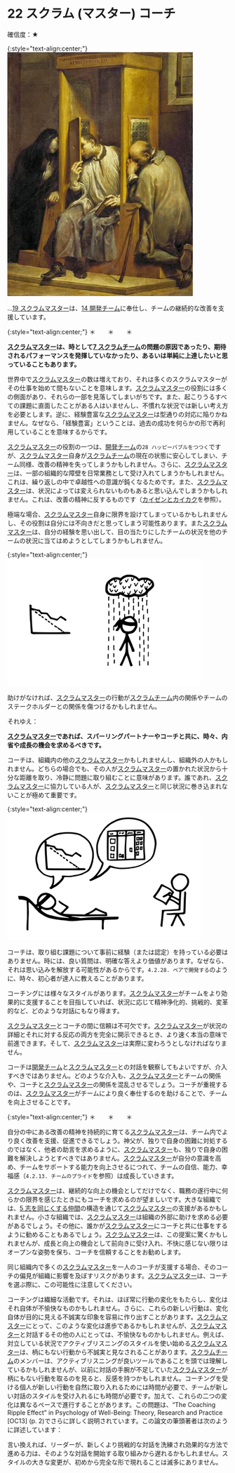 # 22 スクラム (マスター) コーチ

確信度：★

{:style="text-align:center;"}
![ch02_23_22_Scrum_Master_Coach1](Images/ch02_23_22_Scrum_Master_Coach1.png)

...[19 スクラムマスター](ch02_20_19_ScrumMaster.md)は​、[14 開発チーム](ch02_14_14_Development_Team.md)​に奉仕し、チームの継続的な改善を支援しています。

{:style="text-align:center;"}
＊　　＊　　＊

**[スクラムマスター](ch02_20_19_ScrumMaster.md)は、時として[7 スクラムチーム](ch02_07_7_Scrum_Team.md)​の問題の原因であったり、期待されるパフォーマンスを発揮していなかったり、あるいは単純に上達したいと思っていることもあります。**

世界中で[スクラムマスター](ch02_20_19_ScrumMaster.md)の数は増えており、それは多くのスクラムマスターがその仕事を始めて間もないことを意味します。[スクラムマスター](ch02_20_19_ScrumMaster.md)の役割には多くの側面があり、それらの一部を見落してしまいがちです。また、起こりうるすべての課題に直面したことがある人はいませんし、不慣れな状況では新しい考え方を必要とします。逆に、経験豊富な[スクラムマスター](ch02_20_19_ScrumMaster.md)は型通りの対応に陥りかねません。なぜなら、「経験豊富」ということは、過去の成功を何らかの形で再利用していることを意味するからです。

[スクラムマスター](ch02_20_19_ScrumMaster.md)の役割の一つは、[開発チーム](ch02_14_14_Development_Team.md)の​`28 ハッピーバブルをつつく`​ですが、[スクラムマスター](ch02_20_19_ScrumMaster.md)自身が[スクラムチーム](ch02_07_7_Scrum_Team.md)の現在の状態に安心してしまい、チーム同様、改善の精神を失ってしまうかもしれません。さらに、[スクラムマスター](ch02_20_19_ScrumMaster.md)は、一部の組織的な障壁を日常業務として受け入れてしまうかもしれません。これは、繰り返しの中で卓越性への意識が鈍くなるためです。また、[スクラムマスター](ch02_20_19_ScrumMaster.md)は、状況によっては変えられないものもあると思い込んでしまうかもしれません。これは、改善の精神に反するものです（[カイゼンとカイカク](ch02_19_Kaizen_and_Kaikaku.md)を参照）。

極端な場合、[スクラムマスター](ch02_20_19_ScrumMaster.md)自身に限界を設けてしまっているかもしれませんし、その役割は自分には不向きだと思ってしまう可能性あります。また[スクラムマスター](ch02_20_19_ScrumMaster.md)は、自分の経験を思い出して、目の当たりにしたチームの状況を他のチームの状況に当てはめようとしてしまうかもしれません。

{:style="text-align:center;"}
![ch02_23_22_Scrum_Master_Coach2](Images/ch02_23_22_Scrum_Master_Coach2.png)

助けがなければ、[スクラムマスター](ch02_20_19_ScrumMaster.md)の行動が[スクラムチーム](ch02_07_7_Scrum_Team.md)内の関係やチームのステークホルダーとの関係を傷つけるかもしれません。

それゆえ：

**[スクラムマスター](ch02_20_19_ScrumMaster.md)であれば、スパーリングパートナーやコーチと共に、時々、内省や成長の機会を求めるべきです。**

コーチは、組織内の他の[スクラムマスター](ch02_20_19_ScrumMaster.md)かもしれませんし、組織外の人かもしれません。どちらの場合でも、その人が[スクラムマスター](ch02_20_19_ScrumMaster.md)の置かれた状況から十分な距離を取り、冷静に問題に取り組むことに意味があります。誰であれ、[スクラムマスター](ch02_20_19_ScrumMaster.md)に協力している人が、[スクラムマスター](ch02_20_19_ScrumMaster.md)と同じ状況に巻き込まれないことが極めて重要です。

{:style="text-align:center;"}
![ch02_23_22_Scrum_Master_Coach3](Images/ch02_23_22_Scrum_Master_Coach3.png)

コーチは、取り組む課題について事前に経験（または認定）を持っている必要はありません。時には、良い質問は、明確な答えより価値があります。なぜなら、それは思い込みを解放する可能性があるからです。`4.2.28. ペアで開発する`のように、時々、初心者が達人に教えることがあります。

コーチングには様々なスタイルがあります。[スクラムマスター](ch02_20_19_ScrumMaster.md)がチームをより効果的に支援することを目指していれば、状況に応じて精神浄化的、挑戦的、変革的など、どのような対話にもなり得ます。

[スクラムマスター](ch02_20_19_ScrumMaster.md)とコーチの間に信頼は不可欠です。[スクラムマスター](ch02_20_19_ScrumMaster.md)が状況の詳細とそれに対する反応の両方を完全に開示できるとき、より速く本当の意味で前進できます。そして、[スクラムマスター](ch02_20_19_ScrumMaster.md)は実際に変わろうとしなければなりません。

コーチは[開発チーム](ch02_14_14_Development_Team.md)と[スクラムマスター](ch02_20_19_ScrumMaster.md)との対話を観察してもよいですが、介入すべきではありません。どのような介入も、[スクラムマスター](ch02_20_19_ScrumMaster.md)とチームの関係や、コーチと[スクラムマスター](ch02_20_19_ScrumMaster.md)の関係を混乱させるでしょう。コーチが重視するのは、[スクラムマスター](ch02_20_19_ScrumMaster.md)がチームにより良く奉仕するのを助けることで、チームを向上させることです。

{:style="text-align:center;"}
＊　　＊　　＊

自分の中にある改善の精神を持続的に育てる[スクラムマスター](ch02_20_19_ScrumMaster.md)は、チーム内でより良く改善を支援、促進できるでしょう。神父が、独りで自身の困難に対処するのではなく、他者の助言を求めるように、[スクラムマスター](ch02_20_19_ScrumMaster.md)も、独りで自身の困難を解決しようとすべきではありません。[スクラムマスター](ch02_20_19_ScrumMaster.md)が自分の意識を高め、チームをサポートする能力を向上させるにつれて、チームの自信、能力、幸福感（`4.2.13. チームのプライド`を参照）は成長していきます。

[スクラムマスター](ch02_20_19_ScrumMaster.md)は、継続的な向上の機会としてだけでなく、職務の遂行中に何らかの限界を感じたときにもコーチを求めるのが望ましいです。大きな組織では、[5 志を同じくする仲間](ch02_05_5_Birds_of_a_Feather.md)の構造を通じて[スクラムマスター](ch02_20_19_ScrumMaster.md)の支援があるかもしれません。小さな組織では、[スクラムマスター](ch02_20_19_ScrumMaster.md)は組織の外部に助けを求める必要があるでしょう。その他に、誰かが[スクラムマスター](ch02_20_19_ScrumMaster.md)にコーチと共に仕事をするように勧めることもあるでしょう。[スクラムマスター](ch02_20_19_ScrumMaster.md)は、この提案に驚くかもしれませんが、成長と向上の機会として前向きに受け入れ、不快に感じない限りはオープンな姿勢を保ち、コーチを信頼することをお勧めします。

同じ組織内で多くの[スクラムマスター](ch02_20_19_ScrumMaster.md)を一人のコーチが支援する場合、そのコーチの偏見が組織に影響を及ぼすリスクがあります。[スクラムマスター](ch02_20_19_ScrumMaster.md)は、コーチを選ぶ際に、この可能性に注意してください。

コーチングは繊細な活動です。それは、ほぼ常に行動の変化をもたらし、変化はそれ自体が不愉快なものかもしれません。さらに、これらの新しい行動は、変化自体が目的に見える不誠実な印象を容易に作り出すことがあります。[スクラムマスター](ch02_20_19_ScrumMaster.md)にとって、このような変化は進歩であるかもしれませんが、[スクラムマスター](ch02_20_19_ScrumMaster.md)と対話するその他の人にとっては、不愉快なものかもしれません。例えば、対立している状況でアクティブリスニングのスタイルを使い始める[スクラムマスター](ch02_20_19_ScrumMaster.md)は、柄にもない行動から不誠実と見なされることがあります。[スクラムチーム](ch02_07_7_Scrum_Team.md)のメンバーは、アクティブリスニングが良いツールであることを頭では理解しているかもしれませんが、以前に対話の手腕が不足していた[スクラムマスター](ch02_20_19_ScrumMaster.md)が柄にもない行動を取るのを見ると、反感を持つかもしれません。コーチングを受ける個人が新しい行動を自然に取り入れるためには時間が必要で、チームが新しい対話のスタイルを受け入れるにも時間が必要です。加えて、これらの二つの変化は異なるペースで進行することがあります。この問題は、“The Coaching Ripple Effectˮ in Psychology of Well-Being: Theory, Research and Practice [OC13] (p. 2)でさらに詳しく説明されています。この論文の筆頭著者は次のように詳述しています：

言い換えれば、リーダーが、新しくより挑戦的な対話を洗練され効果的な方法で進める力は、そのような対話を開始する取り組みから遅れるかもしれません。スタイルの大きな変更が、初めから完全な形で現れることは滅多にありません。

